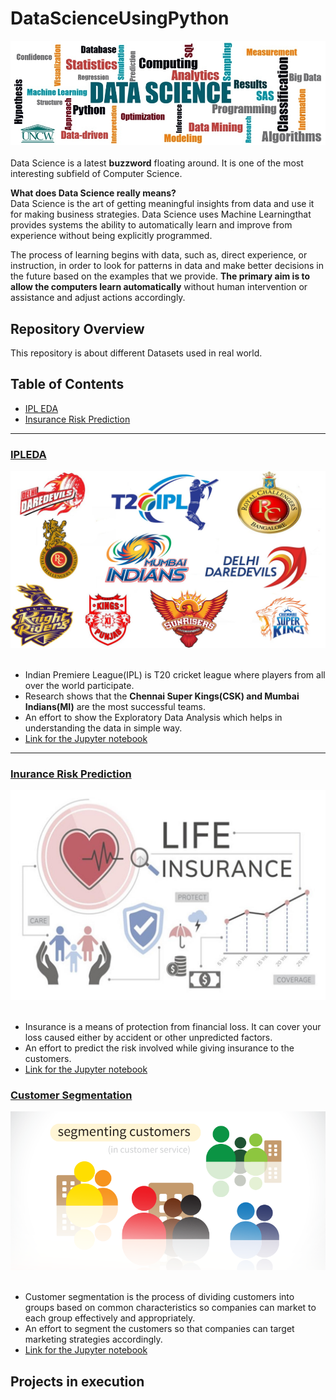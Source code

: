 # DataScienceUsingPython

![image.png](Images/banner.png)<br><br>
Data Science is a latest __buzzword__ floating around. It is one of the most interesting subfield of Computer Science.<br>

__What does Data Science really means?__<br>
Data Science is the art of getting meaningful insights from data and use it for making business strategies. Data Science uses Machine Learningthat provides systems the ability to automatically learn and improve from experience without being explicitly programmed.<br>

The process of learning begins with data, such as, direct experience, or instruction, in order to look for patterns in data and make better decisions in the future based on the examples that we provide. __The primary aim is to allow the computers learn automatically__ without human intervention or assistance and adjust actions accordingly.


## Repository Overview
This repository is about different Datasets used in real world.

## Table of Contents
- [IPL EDA](#section1)<br>
- [Insurance Risk Prediction](section2)<br>

___
<a id=section1></a>
### [IPLEDA](./IPLEDA)
![image.png](Images/IPL.png)<br><br>
- Indian Premiere League(IPL) is T20 cricket league where players from all over the world participate.
- Research shows that the __Chennai Super Kings(CSK) and Mumbai Indians(MI)__ are the most successful teams.
- An effort to show the Exploratory Data Analysis which helps in understanding the data in simple way.
- [Link for the Jupyter notebook](./IPLEDA/IPL_Notebook.ipynb)

___
<a id=section2></a>
### [Inurance Risk Prediction](./Insurance_Risk_Pred)
![image.png](Images/Insurance.png)<br><br>
- Insurance is a means of protection from financial loss. It can cover your loss caused either by accident or other     unpredicted factors.
- An effort to predict the risk involved while giving insurance to the customers.
- [Link for the Jupyter notebook](./Insurance_Risk_Pred/Insurance.ipynb)

### [Customer Segmentation](./Insurance_Risk_Pred)
![KM.png](Images/KM.png)<br><br>
- Customer segmentation is the process of dividing customers into groups based on common characteristics so companies can      market to each group effectively and appropriately.
- An effort to segment the customers so that companies can target marketing strategies accordingly.
- [Link for the Jupyter notebook](./Customer_segmentation/KMeans.ipynb)

## Projects in execution
